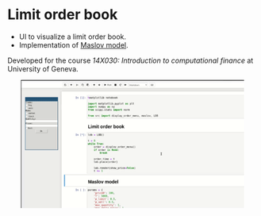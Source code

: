 # Limit order book

- UI to visualize a limit order book.
- Implementation of [Maslov model](https://arxiv.org/pdf/cond-mat/9910502.pdf). 

Developed for the course *14X030: Introduction to computational finance* at University of Geneva.

<div align='center'>
  <img alt="Demo" src="lob.gif" width="450" >
</div>



